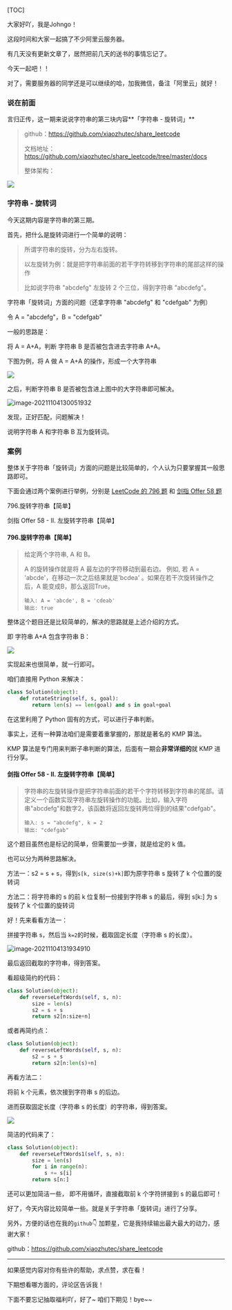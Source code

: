 [TOC]



大家好吖，我是Johngo！

这段时间和大家一起搞了不少阿里云服务器。

有几天没有更新文章了，居然把前几天的送书的事情忘记了。

今天一起吧！！

对了，需要服务器的同学还是可以继续的哈，加我微信，备注「阿里云」就好！

### 说在前面

言归正传，这一期来说说字符串的第三块内容**「字符串 - 旋转词」**

> github：https://github.com/xiaozhutec/share_leetcode
>
> 文档地址：https://github.com/xiaozhutec/share_leetcode/tree/master/docs
>
> 整体架构：

![](https://johngo-pic.oss-cn-beijing.aliyuncs.com/articles/2-leetcode/%E7%AE%97%E6%B3%95%E4%B8%8ELeetCode%E8%B7%AF%E7%BA%BF%E5%AE%89%E6%8E%92.png)



### 字符串 - 旋转词

今天这期内容是字符串的第三期。

首先，把什么是旋转词进行一个简单的说明：

> 所谓字符串的旋转，分为左右旋转。
>
> 以左旋转为例：就是把字符串前面的若干字符转移到字符串的尾部这样的操作
>
> 比如说字符串 "abcdefg" 左旋转 2 个三位，得到字符串 "abcdefg"。

字符串「旋转词」方面的问题（还拿字符串 "abcdefg" 和  "cdefgab" 为例）

令 A = "abcdefg"，B = "cdefgab"

一般的思路是：

将 A = A+A，判断 字符串 B 是否被包含进去字符串 A+A。

下图为例，将 A 做 A = A+A 的操作，形成一个大字符串

![](https://johngo-pic.oss-cn-beijing.aliyuncs.com/articles/2-leetcode/string/3-%E6%97%8B%E8%BD%AC%E8%AF%8D/3-%E6%97%8B%E8%BD%AC%E8%AF%8D-1.png)

之后，判断字符串 B 是否被包含进上图中的大字符串即可解决。

![image-20211104130051932](https://johngo-pic.oss-cn-beijing.aliyuncs.com/articles/2-leetcode/string/3-%E6%97%8B%E8%BD%AC%E8%AF%8D/3-%E6%97%8B%E8%BD%AC%E8%AF%8D-2.png)

发现，正好匹配，问题解决！

说明字符串 A 和字符串 B 互为旋转词。



### 案例

整体关于字符串「旋转词」方面的问题是比较简单的，个人认为只要掌握其一般思路即可。

下面会通过两个案例进行举例，分别是 <u>LeetCode 的 796 题</u> 和 <u>剑指 Offer 58 题</u>

796.旋转字符串【简单】

剑指 Offer 58 - II. 左旋转字符串【简单】



#### 796.旋转字符串【简单】

> 给定两个字符串, A 和 B。
>
> A 的旋转操作就是将 A 最左边的字符移动到最右边。 例如, 若 A = 'abcde'，在移动一次之后结果就是'bcdea' 。如果在若干次旋转操作之后，A 能变成B，那么返回True。
>
> ```
> 输入: A = 'abcde', B = 'cdeab'
> 输出: true
> ```

整体这个题目还是比较简单的，解决的思路就是上述介绍的方式。

即 字符串 A+A 包含字符串 B：

![](https://johngo-pic.oss-cn-beijing.aliyuncs.com/articles/2-leetcode/string/3-%E6%97%8B%E8%BD%AC%E8%AF%8D/3-%E6%97%8B%E8%BD%AC%E8%AF%8D-3.png)

实现起来也很简单，就一行即可。

咱们直接用 Python 来解决：

```python
class Solution(object):
    def rotateString(self, s, goal):
        return len(s) == len(goal) and s in goal+goal
```

在这里利用了 Python  固有的方式，可以进行子串判断。

事实上，还有一种算法咱们是需要着重掌握的，那就是著名的 KMP 算法。

KMP 算法是专门用来判断子串判断的算法，后面有一期会**非常详细的**就 KMP 进行分享。



#### 剑指 Offer 58 - II. 左旋转字符串【简单】

>字符串的左旋转操作是把字符串前面的若干个字符转移到字符串的尾部。请定义一个函数实现字符串左旋转操作的功能。比如，输入字符串"abcdefg"和数字2，该函数将返回左旋转两位得到的结果"cdefgab"。
>
>```
>输入: s = "abcdefg", k = 2
>输出: "cdefgab"
>```

这个题目虽然也是标记的简单，但需要加一步骤，就是给定的 k 值。

也可以分为两种思路解决。

方法一：s2 = s + s，得到`s[k, size(s)+k]`即为原字符串 s 旋转了 k 个位置的旋转词 

方法二：将字符串的 s 的前 k 位复制一份接到字符串 s 的最后，得到 s[k:] 为 s 旋转了 k 个位置的旋转词 

好！先来看看方法一：

拼接字符串 s，然后当 `k=2`的时候，截取固定长度（字符串 s 的长度）。

![image-20211104131934910](https://johngo-pic.oss-cn-beijing.aliyuncs.com/articles/2-leetcode/string/3-%E6%97%8B%E8%BD%AC%E8%AF%8D/3-%E6%97%8B%E8%BD%AC%E8%AF%8D-4.png)

最后返回截取的字符串，得到答案。

看超级简约的代码：

```python
class Solution(object):
    def reverseLeftWords(self, s, n):
        size = len(s)
        s2 = s + s
        return s2[n:size+n]
```

或者再简约点：

```python
class Solution(object):
    def reverseLeftWords(self, s, n):
        s2 = s + s
        return s2[n:len(s)+n]
```



再看方法二：

将前 k 个元素，依次接到字符串 s 的后边。

进而获取固定长度（字符串 s 的长度）的字符串，得到答案。

![](https://johngo-pic.oss-cn-beijing.aliyuncs.com/articles/2-leetcode/string/3-%E6%97%8B%E8%BD%AC%E8%AF%8D/3-%E6%97%8B%E8%BD%AC%E8%AF%8D-5.png)

简洁的代码来了：

```python
class Solution(object):
    def reverseLeftWords1(self, s, n):
        size = len(s)
        for i in range(n):
            s += s[i]
        return s[n:]
```

还可以更加简洁一些， 即不用循环，直接截取前 k 个字符拼接到 s 的最后即可！

好了，今天内容比较简单一些。就是关于字符串「旋转词」进行了分享。

另外，方便的话也在我的`github`👇 加颗星，它是我持续输出最大最大的动力，感谢大家！

github：https://github.com/xiaozhutec/share_leetcode

----



如果感觉内容对你有些许的帮助，求点赞，求在看！

下期想看哪方面的，评论区告诉我！

下面不要忘记抽取福利吖，好了~ 咱们下期见！bye~~